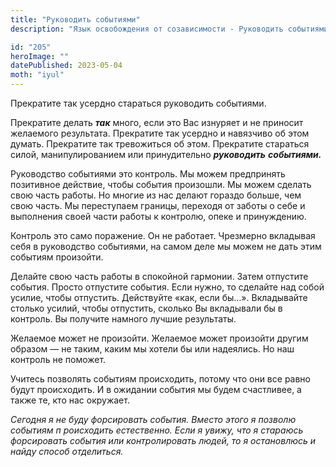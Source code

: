 ```yaml
---
title: "Руководить событиями"
description: "Язык освобождения от созависимости - Руководить событиями"

id: "205"
heroImage: ""
datePublished: 2023-05-04
moth: "iyul"
---
```


Прекратите так усердно стараться руководить событиями.

Прекратите делать **_так_** много, если это Вас изнуряет и не приносит
желаемого результата. Прекратите так усердно и навязчиво об этом думать.
Прекратите так тревожиться об этом. Прекратите стараться силой,
манипулированием или принудительно **_руководить_** **_событиями._**

Руководство событиями это контроль. Мы можем предпринять позитивное действие,
чтобы события произошли. Мы можем сделать свою часть работы. Но многие из нас
делают гораздо больше, чем свою часть. Мы переступаем границы, переходя от
заботы о себе и выполнения своей части работы к контролю, опеке и принуждению.

Контроль это само поражение. Он не работает. Чрезмерно вкладывая себя в
руководство событиями, на самом деле мы можем не дать этим событиям произойти.

Делайте свою часть работы в спокойной гармонии. Затем отпустите события.
Просто отпустите события. Если нужно, то сделайте над собой усилие, чтобы
отпустить. Действуйте «как, если бы…». Вкладывайте столько усилий, чтобы
отпустить, сколько Вы вкладывали бы в контроль. Вы получите намного лучшие
результаты.

Желаемое может не произойти. Желаемое может произойти другим образом — не
таким, каким мы хотели бы или надеялись. Но наш контроль не поможет.

Учитесь позволять событиям происходить, потому что они все равно будут
происходить. И в ожидании события мы будем счастливее, а также те, кто нас
окружает.

_Сегодня_ _я_ _не_ _буду_ _форсировать_ _события._ _Вместо_ _этого_ _я_
_позволю_ _событиям_ _п_ _роисходить_ _естественно._ _Если_ _я_ _увижу,_ _что_
_я_ _стараюсь_ _форсировать_ _события_ _или_ _контролировать_ _людей,_ _то_
_я_ _остановлюсь_ _и_ _найду_ _способ_ _отделиться._
